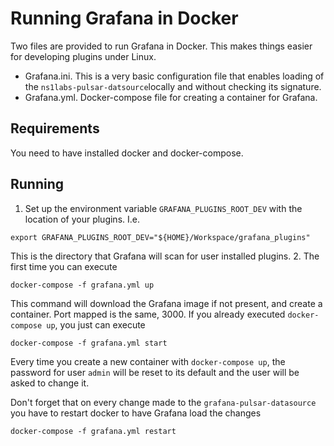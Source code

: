 # Running Grafana in Docker

Two files are provided to run Grafana in Docker. This makes things easier for developing plugins under Linux.

* Grafana.ini. This is a very basic configuration file that enables loading of the `ns1labs-pulsar-datsource`locally and
without checking its signature.
* Grafana.yml. Docker-compose file for creating a container for Grafana.

## Requirements
You need to have installed docker and docker-compose.

## Running
1. Set up the environment variable `GRAFANA_PLUGINS_ROOT_DEV` with the location of your plugins. I.e.
```shell
export GRAFANA_PLUGINS_ROOT_DEV="${HOME}/Workspace/grafana_plugins"
```
This is the directory that Grafana will scan for user installed plugins.
2. The first time you can execute
```shell
docker-compose -f grafana.yml up
```
This command will download the Grafana image if not present, and create a container. Port mapped is the same, 3000.
If you already executed `docker-compose up`, you just can execute
```shell
docker-compose -f grafana.yml start
```

Every time you create a new container with `docker-compose up`, the password for user `admin` will be reset to its default
and the user will be asked to change it.

Don't forget that on every change made to the `grafana-pulsar-datasource` you have to restart docker to have Grafana load
the changes
```shell
docker-compose -f grafana.yml restart
```

